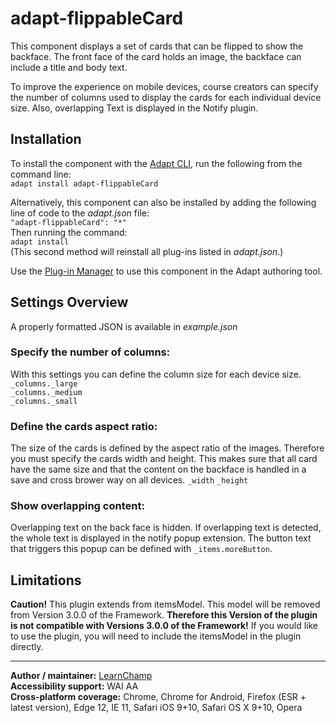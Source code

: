 # adapt-flippableCard  
This component displays a set of cards that can be flipped to show the backface. The front face of the card holds an image, the backface can include a title and body text.

To improve the experience on mobile devices, course creators can specify the number of columns used to display the cards for each individual device size. Also, overlapping Text is displayed in the Notify plugin.


## Installation
To install the component with the [Adapt CLI](https://github.com/adaptlearning/adapt-cli), run the following from the command line:  
`adapt install adapt-flippableCard`

Alternatively, this component can also be installed by adding the following line of code to the *adapt.json* file:  
`"adapt-flippableCard": "*"`  
Then running the command:  
`adapt install`  
(This second method will reinstall all plug-ins listed in *adapt.json*.)  

Use the [Plug-in Manager](https://github.com/adaptlearning/adapt_authoring/wiki/Plugin-Manager) to use this component in the Adapt authoring tool.

## Settings Overview
A properly formatted JSON is available in *example.json*

### Specify the number of columns:
With this settings you can define the column size for each device size.  
`_columns._large`  
`_columns._medium`  
`_columns._small`  


### Define the cards aspect ratio:
The size of the cards is defined by the aspect ratio of the images. Therefore you must specify the cards width and height. This makes sure that all card have the same size and that the content on the backface is handled in a save and cross brower way on all devices. 
`_width`
`_height`

### Show overlapping content:
Overlapping text on the back face is hidden. If overlapping text is detected, the whole text is displayed in the notify popup extension. The button text that triggers this popup can be defined with `_items.moreButton`.


## Limitations
**Caution!**
This plugin extends from itemsModel. This model will be removed from Version 3.0.0 of the Framework. **Therefore this Version of the plugin is not compatible with Versions 3.0.0 of the Framework!** If you would like to use the plugin, you will need to include the itemsModel in the plugin directly.


----------------------------
**Author / maintainer:** [LearnChamp](https://github.com/LearnChamp)  
**Accessibility support:** WAI AA  
**Cross-platform coverage:** Chrome, Chrome for Android, Firefox (ESR + latest version), Edge 12, IE 11, Safari iOS 9+10, Safari OS X 9+10, Opera    
